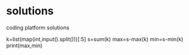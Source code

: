 # solutions
coding platform solutions




k=list(map(int,input().split()))[:5]
s=sum(k)
max=s-max(k)
min=s-min(k)
print(max,min)
    
    
